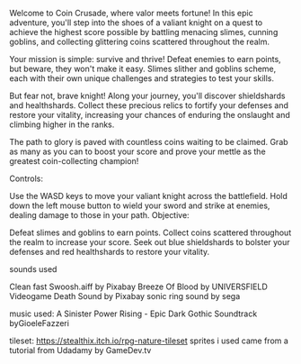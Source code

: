 Welcome to Coin Crusade, where valor meets fortune! In this epic adventure, you'll step into the shoes of a valiant knight on a quest to achieve the highest score possible by battling menacing slimes, cunning goblins, and collecting glittering coins scattered throughout the realm.

Your mission is simple: survive and thrive! Defeat enemies to earn points, but beware, they won't make it easy. Slimes slither and goblins scheme, each with their own unique challenges and strategies to test your skills.

But fear not, brave knight! Along your journey, you'll discover shieldshards and healthshards. Collect these precious relics to fortify your defenses and restore your vitality, increasing your chances of enduring the onslaught and climbing higher in the ranks.

The path to glory is paved with countless coins waiting to be claimed. Grab as many as you can to boost your score and prove your mettle as the greatest coin-collecting champion!




Controls:

Use the WASD keys to move your valiant knight across the battlefield.
Hold down the left mouse button to wield your sword and strike at enemies, dealing damage to those in your path.
Objective:

Defeat slimes and goblins to earn points.
Collect coins scattered throughout the realm to increase your score.
Seek out blue shieldshards to bolster your defenses and red healthshards to restore your vitality.



sounds used

Clean fast Swoosh.aiff by Pixabay
Breeze Of Blood by UNIVERSFIELD
Videogame Death Sound by Pixabay
sonic ring sound by sega

music used:
A Sinister Power Rising - Epic Dark Gothic Soundtrack byGioeleFazzeri

tileset: https://stealthix.itch.io/rpg-nature-tileset
sprites i used came from a tutorial from Udadamy by GameDev.tv
